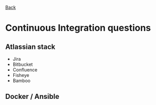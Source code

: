 [Back](../README.md)

# Continuous Integration questions

## Atlassian stack

 - Jira
 - Bitbucket
 - Confluence
 - Fisheye
 - Bamboo

## Docker / Ansible 